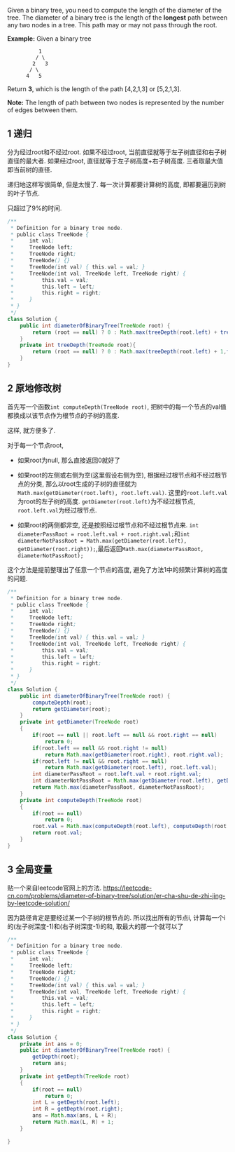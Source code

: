 Given a binary tree, you need to compute the length of the diameter of the tree. The diameter of a binary tree is the length of the **longest** path between any two nodes in a tree. This path may or may not pass through the root.

**Example:**
Given a binary tree

```
          1
         / \
        2   3
       / \     
      4   5    
```



Return **3**, which is the length of the path [4,2,1,3] or [5,2,1,3].

**Note:** The length of path between two nodes is represented by the number of edges between them.

## 1 递归

分为经过root和不经过root. 如果不经过root, 当前直径就等于左子树直径和右子树直径的最大者. 如果经过root, 直径就等于左子树高度+右子树高度. 三者取最大值即当前树的直径.

递归地这样写很简单, 但是太慢了. 每一次计算都要计算树的高度, 即都要遍历到树的叶子节点.

只超过了9%的时间.

```java
/**
 * Definition for a binary tree node.
 * public class TreeNode {
 *     int val;
 *     TreeNode left;
 *     TreeNode right;
 *     TreeNode() {}
 *     TreeNode(int val) { this.val = val; }
 *     TreeNode(int val, TreeNode left, TreeNode right) {
 *         this.val = val;
 *         this.left = left;
 *         this.right = right;
 *     }
 * }
 */
class Solution {
    public int diameterOfBinaryTree(TreeNode root) {
        return (root == null) ? 0 : Math.max(treeDepth(root.left) + treeDepth(root.right), Math.max(diameterOfBinaryTree(root.left), diameterOfBinaryTree(root.right)));
    }
    private int treeDepth(TreeNode root){
        return (root == null) ? 0 : Math.max(treeDepth(root.left) + 1,treeDepth(root.right) + 1);
    }
}
```

## 2 原地修改树

首先写一个函数`int computeDepth(TreeNode root)`, 把树中的每一个节点的val值都换成以该节点作为根节点的子树的高度.

这样, 就方便多了.

对于每一个节点root, 

+ 如果root为null, 那么直接返回0就好了

+ 如果root的左侧或右侧为空(这里假设右侧为空), 根据经过根节点和不经过根节点的分类, 那么以root生成的子树的直径就为`Math.max(getDiameter(root.left), root.left.val)`. 这里的`root.left.val`为root的左子树的高度. `getDiameter(root.left)`为不经过根节点, `root.left.val`为经过根节点.
+ 如果root的两侧都非空, 还是按照经过根节点和不经过根节点来. `int diameterPassRoot = root.left.val + root.right.val;`和`int diameterNotPassRoot = Math.max(getDiameter(root.left), getDiameter(root.right));`,最后返回`Math.max(diameterPassRoot, diameterNotPassRoot);`

这个方法是提前整理出了任意一个节点的高度, 避免了方法1中的频繁计算树的高度的问题.

```java
/**
 * Definition for a binary tree node.
 * public class TreeNode {
 *     int val;
 *     TreeNode left;
 *     TreeNode right;
 *     TreeNode() {}
 *     TreeNode(int val) { this.val = val; }
 *     TreeNode(int val, TreeNode left, TreeNode right) {
 *         this.val = val;
 *         this.left = left;
 *         this.right = right;
 *     }
 * }
 */
class Solution {
    public int diameterOfBinaryTree(TreeNode root) {
        computeDepth(root);
        return getDiameter(root);
    }
    private int getDiameter(TreeNode root)
    {
        if(root == null || root.left == null && root.right == null)
            return 0;
        if(root.left == null && root.right != null)
            return Math.max(getDiameter(root.right), root.right.val);
        if(root.left != null && root.right == null)
            return Math.max(getDiameter(root.left), root.left.val);
        int diameterPassRoot = root.left.val + root.right.val;
        int diameterNotPassRoot = Math.max(getDiameter(root.left), getDiameter(root.right));
        return Math.max(diameterPassRoot, diameterNotPassRoot);
    }
    private int computeDepth(TreeNode root)
    {
        if(root == null)
            return 0;
        root.val = Math.max(computeDepth(root.left), computeDepth(root.right)) + 1;
        return root.val;
    }
}
```

## 3 全局变量

贴一个来自leetcode官网上的方法. https://leetcode-cn.com/problems/diameter-of-binary-tree/solution/er-cha-shu-de-zhi-jing-by-leetcode-solution/

因为路径肯定是要经过某一个子树的根节点的. 所以找出所有的节点i, 计算每一个i的(左子树深度-1)和(右子树深度-1)的和, 取最大的那一个就可以了

```java
/**
 * Definition for a binary tree node.
 * public class TreeNode {
 *     int val;
 *     TreeNode left;
 *     TreeNode right;
 *     TreeNode() {}
 *     TreeNode(int val) { this.val = val; }
 *     TreeNode(int val, TreeNode left, TreeNode right) {
 *         this.val = val;
 *         this.left = left;
 *         this.right = right;
 *     }
 * }
 */
class Solution {
    private int ans = 0;
    public int diameterOfBinaryTree(TreeNode root) {
        getDepth(root);
        return ans;
    }
    private int getDepth(TreeNode root)
    {
        if(root == null)
            return 0;
        int L = getDepth(root.left);
        int R = getDepth(root.right);
        ans = Math.max(ans, L + R);
        return Math.max(L, R) + 1;
    }
    
}
```

